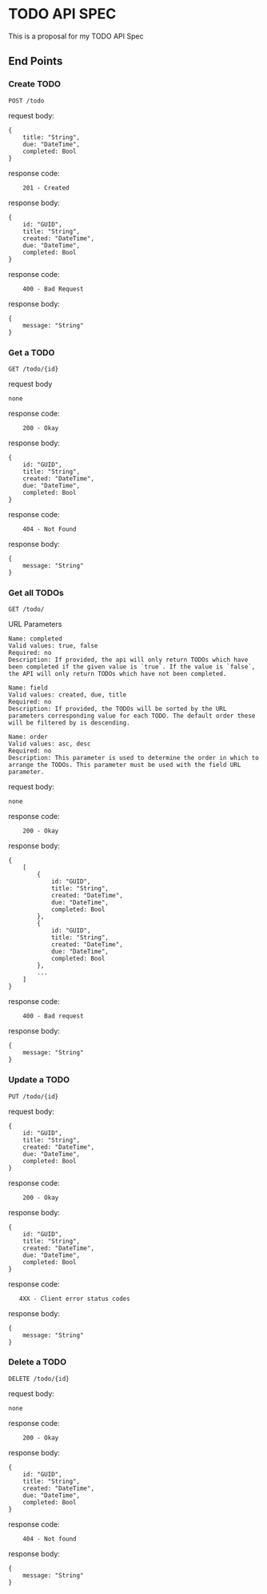 # TODO API SPEC

This is a proposal for my TODO API Spec

## End Points

### Create TODO
`POST /todo`

request body:
```
{
    title: "String",
    due: "DateTime",
    completed: Bool
}
```

response code:

`    201 - Created`

response body:
```
{
    id: "GUID",
    title: "String",
    created: "DateTime",
    due: "DateTime",
    completed: Bool
}
```

response code:
    
`    400 - Bad Request`

response body:
```
{
    message: "String"
}
```

### Get a TODO
`GET /todo/{id}`

request body
```
none
```

response code:
    
`    200 - Okay`

response body:
```
{
    id: "GUID",
    title: "String",
    created: "DateTime",
    due: "DateTime",
    completed: Bool
}
```

response code: 
    
`    404 - Not Found`

response body:
```
{
    message: "String"
}
```

### Get all TODOs
`GET /todo/`

URL Parameters
```
Name: completed
Valid values: true, false
Required: no
Description: If provided, the api will only return TODOs which have been completed if the given value is `true`. If the value is `false`, the API will only return TODOs which have not been completed.

Name: field
Valid values: created, due, title
Required: no
Description: If provided, the TODOs will be sorted by the URL parameters corresponding value for each TODO. The default order these will be filtered by is descending.

Name: order
Valid values: asc, desc
Required: no
Description: This parameter is used to determine the order in which to arrange the TODOs. This parameter must be used with the field URL parameter.
```

request body:
```
none
```

response code: 
    
`    200 - Okay`

response body:
```
{
    [
        {
            id: "GUID",
            title: "String",
            created: "DateTime",
            due: "DateTime",
            completed: Bool
        },
        {
            id: "GUID",
            title: "String",
            created: "DateTime",
            due: "DateTime",
            completed: Bool
        },
        ...
    ]
}
```

response code:
    
`    400 - Bad request`

response body:
```
{
    message: "String"
}
```

### Update a TODO
`PUT /todo/{id}`

request body:
```
{
    id: "GUID",
    title: "String",
    created: "DateTime",
    due: "DateTime",
    completed: Bool
}
```

response code:
    
`    200 - Okay`

response body:
```
{
    id: "GUID",
    title: "String",
    created: "DateTime",
    due: "DateTime",
    completed: Bool
}
```

response code:
   
`   4XX - Client error status codes`

response body:
```
{
    message: "String"
}
```

### Delete a TODO
`DELETE /todo/{id}`

request body:
```
none
```

response code:
    
`    200 - Okay`

response body:
```
{
    id: "GUID",
    title: "String",
    created: "DateTime",
    due: "DateTime",
    completed: Bool
}
```

response code:
    
`    404 - Not found`

response body:
```
{
    message: "String"
}
```